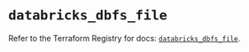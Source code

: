 # `databricks_dbfs_file`

Refer to the Terraform Registry for docs: [`databricks_dbfs_file`](https://registry.terraform.io/providers/databricks/databricks/1.84.0/docs/resources/dbfs_file).
